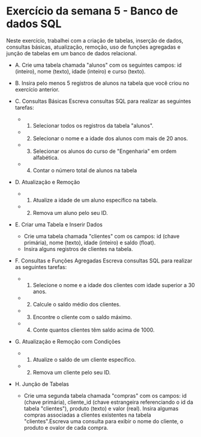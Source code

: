 # Exercício da semana 5 - Banco de dados SQL

Neste exercício, trabalhei com a criação de tabelas, inserção de dados, consultas básicas, atualização, remoção, uso de funções agregadas e junção de tabelas em um banco de dados relacional. 

- A. Crie uma tabela chamada "alunos" com os seguintes campos: id (inteiro), nome (texto), idade (inteiro) e curso (texto).
     
- B. Insira pelo menos 5 registros de alunos na tabela que você criou no exercício anterior.
     
- C. Consultas Básicas
     Escreva consultas SQL para realizar as seguintes tarefas:
     - 1) Selecionar todos os registros da tabela "alunos".
     - 2) Selecionar o nome e a idade dos alunos com mais de 20 anos.
     - 3) Selecionar os alunos do curso de "Engenharia" em ordem alfabética.
     - 4) Contar o número total de alunos na tabela
       
- D. Atualização e Remoção
  - 1) Atualize a idade de um aluno específico na tabela.
  - 2) Remova um aluno pelo seu ID.
    
- E. Criar uma Tabela e Inserir Dados
  - Crie uma tabela chamada "clientes" com os campos: id (chave primária), nome (texto), idade (inteiro) e saldo (float).
  - Insira alguns registros de clientes na tabela.
    
- F. Consultas e Funções Agregadas
     Escreva consultas SQL para realizar as seguintes tarefas:
     - 1) Selecione o nome e a idade dos clientes com idade superior a 30 anos.
     - 2) Calcule o saldo médio dos clientes.
     - 3) Encontre o cliente com o saldo máximo.
     - 4) Conte quantos clientes têm saldo acima de 1000.
       
- G. Atualização e Remoção com Condições
  - 1) Atualize o saldo de um cliente específico.
  - 2) Remova um cliente pelo seu ID.
    
- H. Junção de Tabelas
  - Crie uma segunda tabela chamada "compras" com os campos: id (chave primária), cliente_id (chave estrangeira referenciando o id da tabela "clientes"), produto (texto) e valor (real).
    Insira algumas compras associadas a clientes existentes na tabela "clientes".Escreva uma consulta para exibir o nome do cliente, o produto e ovalor de cada compra.
